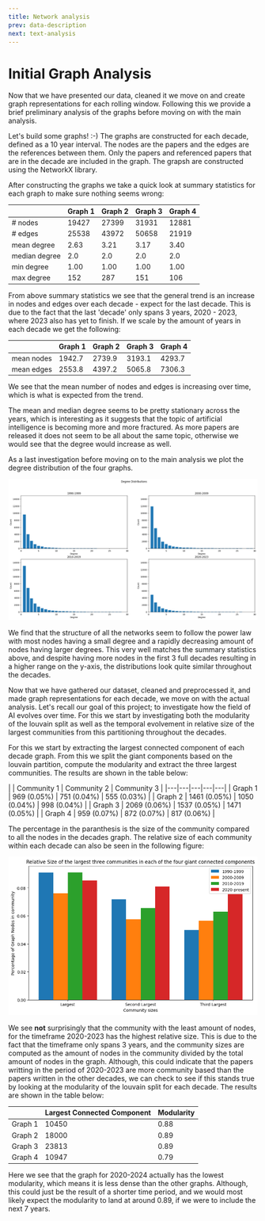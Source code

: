 ```yaml
---
title: Network analysis
prev: data-description
next: text-analysis
---
```


# Initial Graph Analysis
Now that we have presented our data, cleaned it we move on and create graph representations for each rolling window. Following this we provide a brief preliminary analysis of the graphs before moving on with the main analysis.

Let's build some graphs! :-) The graphs are constructed for each decade, defined as a 10 year interval. The nodes are the papers and the edges are the references between them. Only the papers and referenced papers that are in the decade are included in the graph. The grapsh are constructed using the NetworkX library.

After constructing the graphs we take a quick look at summary statistics for each graph to make sure nothing seems wrong:

|      | Graph 1  | Graph 2  |  Graph 3 |  Graph 4 |
|---|---|---|---|---|
| # nodes | 19427 | 27399 | 31931 | 12881 |
| # edges | 25538 | 43972 | 50658 | 21919 |
| mean degree | 2.63 | 3.21 | 3.17 | 3.40 |
| median degree | 2.0 | 2.0 | 2.0 | 2.0 |
| min degree | 1.00 | 1.00 | 1.00 | 1.00 |
| max degree | 152 | 287 | 151 | 106 |

From above summary statistics we see that the general trend is an increase in nodes and edges over each decade - expect for the last decade. This is due to the fact that the last 'decade' only spans 3 years, 2020 - 2023, where 2023 also has yet to finish. If we scale by the amount of years in each decade we get the following:

|      | Graph 1  | Graph 2  |  Graph 3 |  Graph 4 |
|---|---|---|---|---|
| mean nodes | 1942.7 | 2739.9 | 3193.1 | 4293.7 |
| mean edges | 2553.8 | 4397.2 | 5065.8 | 7306.3 |

We see that the mean number of nodes and edges is increasing over time, which is what is expected from the trend.

The mean and median degree seems to be pretty stationary across the years, which is interesting as it suggests that the topic of artificial intelligence is becoming more and more fractured. As more papers are released it does not seem to be all about the same topic, otherwise we would see that the degree would increase as well.

As a last investigation before moving on to the main analysis we plot the degree distribution of the four graphs.

![Degree distribution](/images/degreeDistributions.png)

We find that the structure of all the networks seem to follow the power law with most nodes having a small degree and a rapidly decreasing amount of nodes having larger degrees. This very well matches the summary statistics above, and despite having more nodes in the first 3 full decades resulting in a higher range on the y-axis, the distributions look quite similar throughout the decades.

<!-- # Main Graph Analysis -->
Now that we have gathered our dataset, cleaned and preprocessed it, and made graph representations for each decade, we move on with the actual analysis. 
Let's recall our goal of this project; to investigate how the field of AI evolves over time. For this we start by investigating both the modularity of the louvain split as well as the temporal evolvement in relative size of the largest communities from this partitioning throughout the decades.

For this we start by extracting the largest connected component of each decade graph. From this we split the giant components based on the louvain partition, compute the modularity and extract the three largest communities. The results are shown in the table below:

|      | Community 1  | Community 2  |  Community 3 |
|---|---|---|---|---|
| Graph 1 | 969 (0.05%) | 751 (0.04%) | 555 (0.03%) |
| Graph 2 | 1461 (0.05%) | 1050 (0.04%) | 998 (0.04%) |
| Graph 3 | 2069 (0.06%) | 1537 (0.05%) | 1471 (0.05%) |
| Graph 4 | 959 (0.07%) | 872 (0.07%) | 817 (0.06%) |

The percentage in the paranthesis is the size of the community compared to all the nodes in the decades graph. The relative size of each community within each decade can also be seen in the following figure:

![Community sizes](/images/relativeSizeOfCommunities.png)

We see **not** surprisingly that the community with the least amount of nodes, for the timeframe 2020-2023 has the highest relative size. This is due to the fact that the timeframe only spans 3 years, and the community sizes are computed as the amount of nodes in the community divided by the total amount of nodes in the graph. Although, this could indicate that the papers writting in the period of 2020-2023 are more community based than the papers written in the other decades, we can check to see if this stands true by looking at the modularity of the louvain split for each decade. The results are shown in the table below:

|      | Largest Connected Component  | Modularity  |
|---|---|---|
| Graph 1 | 10450 | 0.88 |
| Graph 2 | 18000 | 0.89 |
| Graph 3 | 23813 | 0.89 |
| Graph 4 | 10947 | 0.79 |

Here we see that the graph for 2020-2024 actually has the lowest modularity, which means it is less dense than the other graphs. Although, this could just be the result of a shorter time period, and we would most likely expect the modularity to land at around 0.89, if we were to include the next 7 years.
